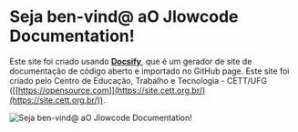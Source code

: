 # Seja ben-vind@ aO Jlowcode Documentation!<!-- {docsify-ignore-all} -->

Este site foi criado usando [**Docsify**](https://docsify.js.org), que é um gerador de site de documentação de código aberto e importado no GitHub page. Este site foi criado pelo Centro de Educação, Trabalho e Tecnologia - CETT/UFG ([[https://opensource.com]](https://site.cett.org.br/)(https://site.cett.org.br/)).

![Seja ben-vind@ aO Jlowcode Documentation!](./images/indice.png)
